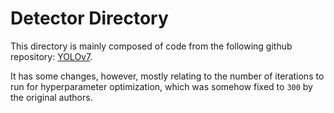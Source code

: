 # Detector Directory

This directory is mainly composed of code from the following github
repository: [YOLOv7](https://github.com/WongKinYiu/yolov7).

It has some changes, however, mostly relating to the number of
iterations to run for hyperparameter optimization, which was somehow
fixed to `300` by the original authors.